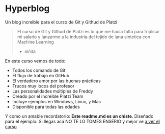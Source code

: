 # Hyperblog
Un blog increible para el curso de Git y Githud de Platzi
>El curso de Git y Githud de Platzi es lo que me hacia falta para triplicar mi salario y lanzarme a la industria del tejido de lana sintetica con Machine Learning 
> - niñita

En este curso vemos de todo:
* Todos los comando de Git
* El flujo de trabajo en GitHub
* El verdadero amor por las buenas prácticas
* Trucos muy locos del profesor
* Las personalidades múltiples de Freddy 
* Creado por el increible Platzi Team
* Incluye ejemplos en Windows, Linux, y Mac
* Disponible para todas las edades

Y como un amable recordatorio: **Este readme.md es un chiste**. Diseñado para el ejemplo. Si llegas acá NO TE LO TOMES ENSERIO y mejor ve [a ver el curso](´https://platzi.com/clases/1557-git-github/ "a ver el curso")